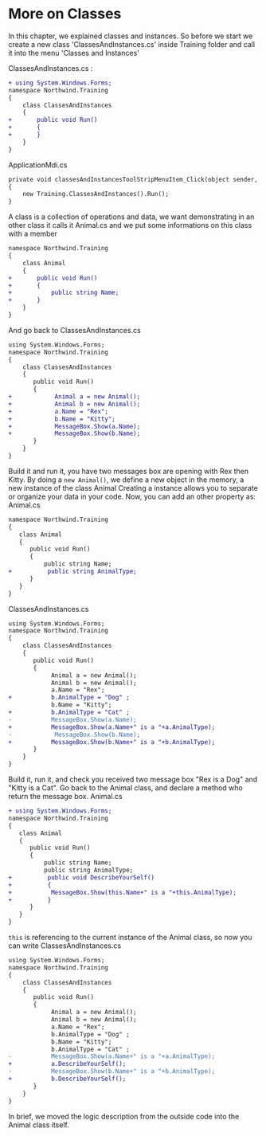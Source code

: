﻿# More on Classes
In this chapter, we explained classes and instances. So before we start we create a new class 'ClassesAndInstances.cs' inside Training folder and call it into the menu 'Classes and Instances'

ClassesAndInstances.cs :
```diff
+ using System.Windows.Forms;
namespace Northwind.Training
{
    class ClassesAndInstances
    {
+       public void Run()
+       {
+       }     
    }
}
```

ApplicationMdi.cs
```diff
private void classesAndInstancesToolStripMenuItem_Click(object sender, EventArgs e)
{
	new Training.ClassesAndInstances().Run();
}
```

A class is a collection of operations and data, we want demonstrating in an other class it calls it Animal.cs and we put some informations on this class with a member

```diff
namespace Northwind.Training
{
    class Animal
    {
+       public void Run()
+       {
+           public string Name;
+       }     
    }
}
```

And go back to ClassesAndInstances.cs

```diff
using System.Windows.Forms;
namespace Northwind.Training
{
    class ClassesAndInstances
    {
       public void Run()
       {
+            Animal a = new Animal();
+            Animal b = new Animal();
+            a.Name = "Rex";
+            b.Name = "Kitty";
+            MessageBox.Show(a.Name); 
+            MessageBox.Show(b.Name); 
       }     
    }
}
```
Build it and run it, you have two messages box are opening with Rex then Kitty.
By doing a `new Animal()`, we define a new object in the memory, a new instance of the class Animal
Creating a instance allows you to separate or organize your data in your code. Now, you can add an other property as:
 Animal.cs
 ```diff
namespace Northwind.Training
{
    class Animal
    {
       public void Run()
       {
           public string Name;
+          public string AnimalType;
       }     
    }
}
```

ClassesAndInstances.cs

```diff
using System.Windows.Forms;
namespace Northwind.Training
{
    class ClassesAndInstances
    {
       public void Run()
       {
            Animal a = new Animal();
            Animal b = new Animal();
            a.Name = "Rex";
+           b.AnimalType = "Dog" ;
            b.Name = "Kitty";
+           b.AnimalType = "Cat" ;
-           MessageBox.Show(a.Name); 
+           MessageBox.Show(a.Name+" is a "+a.AnimalType); 
-            MessageBox.Show(b.Name); 
+           MessageBox.Show(b.Name+" is a "+b.AnimalType); 
       }     
    }
}
```
Build it, run it, and check you received two message box "Rex is a Dog" and "Kitty is a Cat".
Go back to the Animal class, and declare a method who return the message box.
 Animal.cs
 ```diff
+ using System.Windows.Forms;
namespace Northwind.Training
{
    class Animal
    {
       public void Run()
       {
           public string Name;
           public string AnimalType;
+          public void DescribeYourSelf()
+          {
+           MessageBox.Show(this.Name+" is a "+this.AnimalType); 
+          }  
       }     
    }
}
```
`this` is referencing to the current instance of the Animal class, so now you can write 
ClassesAndInstances.cs

```diff
using System.Windows.Forms;
namespace Northwind.Training
{
    class ClassesAndInstances
    {
       public void Run() 
       {
            Animal a = new Animal();
            Animal b = new Animal();
            a.Name = "Rex";
            b.AnimalType = "Dog" ;
            b.Name = "Kitty";
            b.AnimalType = "Cat" ;
-           MessageBox.Show(a.Name+" is a "+a.AnimalType); 
+           a.DescribeYourSelf();
-           MessageBox.Show(b.Name+" is a "+b.AnimalType); 
+           b.DescribeYourSelf();
       }     
    }
}
```

In brief, we moved the logic description from the outside code into the Animal class itself.